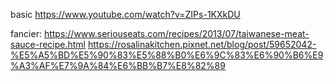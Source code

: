 
basic
https://www.youtube.com/watch?v=ZIPs-1KXkDU

fancier:
https://www.seriouseats.com/recipes/2013/07/taiwanese-meat-sauce-recipe.html
https://rosalinakitchen.pixnet.net/blog/post/59652042-%E5%A5%BD%E5%90%83%E5%88%B0%E6%9C%83%E6%90%B6%E9%A3%AF%E7%9A%84%E6%BB%B7%E8%82%89
